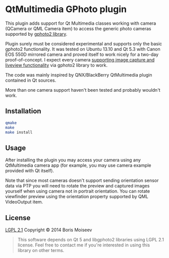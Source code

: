 # QtMultimedia GPhoto plugin
This plugin adds support for Qt Multimedia classes working with camera (QCamera or QML Camera item) to access the generic photo cameras supported by [gphoto2 library](http://www.gphoto.org/).

Plugin surely must be considered experimental and supports only the basic gphoto2 functionality. It was tested on Ubuntu 13.10 and Qt 5.3 with Canon EOS 550D mirrored camera and proved itself to work nicely for a two-day proof-of-concept. I expect every camera [supporting image capture and liveview functionality](http://www.gphoto.org/proj/libgphoto2/support.php) via gphoto2 library to work.

The code was mainly inspired by QNX/BlackBerry QtMultimedia plugin contained in Qt sources.

More than one camera support haven't been tested and probably wouldn't work.

## Installation
```sh
qmake
make
make install
```

## Usage
After installing the plugin you may access your camera using any QtMultimedia camera app (for example, you may use camera example provided with Qt itself).

Note that since most cameras doesn't support sending orientation sensor data via PTP you will need to rotate the preview and captured images yourself when using camera not in portrait orientation. You can rotate viewfinder preview using the orientation property supported by QML VideoOutput item.

## License
[LGPL 2.1](https://www.gnu.org/licenses/old-licenses/lgpl-2.1.html)  Copyright © 2014 Boris Moiseev

> This software depends on Qt 5 and libgphoto2 libraries using LGPL 2.1 license. Feel free to contact me if you're interested in using this library on other terms.

